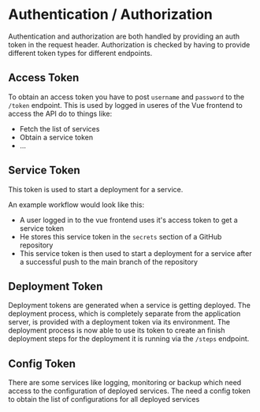 # Authentication / Authorization

Authentication and authorization are both handled by providing
an auth token in the request header. Authorization is checked
by having to provide different token types for different endpoints.

## Access Token

To obtain an access token you have to post `username` and `password`
to the `/token` endpoint. This is used by logged in useres of the Vue frontend to access the API do to things like:

* Fetch the list of services
* Obtain a service token
* ...

## Service Token

This token is used to start a deployment for a service.

An example workflow would look like this:
* A user logged in to the vue frontend uses it's access token to get a service token
* He stores this service token in the `secrets` section of a GitHub repository
* This service token is then used to start a deployment for a service after a successful push to the main branch of the repository

## Deployment Token

Deployment tokens are generated when a service is getting deployed.
The deployment process, which is completely separate from the
application server, is provided with a deployment token via its
environment. The deployment process is now able to use its token
to create an finish deployment steps for the deployment it is running
via the `/steps` endpoint.

## Config Token

There are some services like logging, monitoring or backup which
need access to the configuration of deployed services. The need
a config token to obtain the list of configurations for all deployed
services
